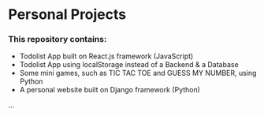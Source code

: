 # Personal Projects

### This repository contains:
* Todolist App built on React.js framework (JavaScript)
* Todolist App using localStorage instead of a Backend & a Database 
* Some mini games, such as TIC TAC TOE and GUESS MY NUMBER, using Python
* A personal website built on Django framework (Python)

...


